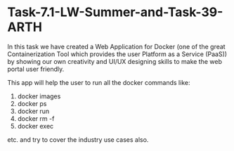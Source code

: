 # Task-7.1-LW-Summer-and-Task-39-ARTH
In this task we have created a Web Application for Docker (one of the great Containerization Tool which provides the user Platform as a Service (PaaS)) by showing our own creativity and UI/UX designing skills to make the web portal user friendly.

This app will help the user to run all the docker commands like:
1. docker images
2. docker ps
3. docker run
4. docker rm -f
5. docker exec

etc. and try to cover the industry use cases also.
